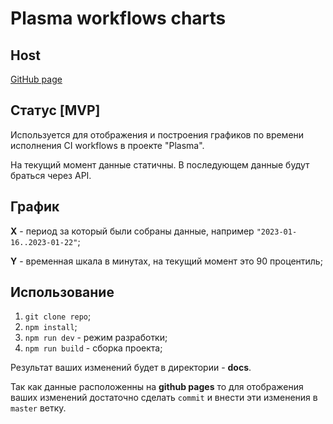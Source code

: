 # Plasma workflows charts

## Host

[GitHub page](https://yakutoc.github.io/)

## Статус [MVP]

Используется для отображения и построения графиков по времени исполнения CI workflows в проекте "Plasma".

На текущий момент данные статичны. В последующем данные будут браться через API.

## График

**X** - период за который были собраны данные, например `"2023-01-16..2023-01-22"`;

**Y** - временная шкала в минутах, на текущий момент это 90 процентиль;

## Использование

1. `git clone repo`;
2. `npm install`;
3. `npm run dev` - режим разработки;
4. `npm run build` - сборка проекта;

Результат ваших изменений будет в директории - **docs**.

Так как данные расположенны на **github pages** то для отображения ваших изменений достаточно сделать `commit` и внести эти изменения в `master` ветку.
